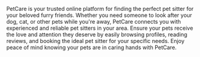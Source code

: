 PetCare is your trusted online platform for finding the perfect pet sitter for your beloved furry friends. Whether you need someone to look after your dog, cat, or other pets while you're away, PetCare connects you with experienced and reliable pet sitters in your area. Ensure your pets receive the love and attention they deserve by easily browsing profiles, reading reviews, and booking the ideal pet sitter for your specific needs. Enjoy peace of mind knowing your pets are in caring hands with PetCare.